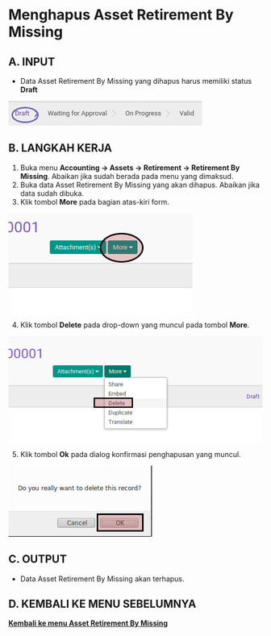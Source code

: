 # Menghapus Asset Retirement By Missing

## A. INPUT

* Data Asset Retirement By Missing yang dihapus harus memiliki status **Draft**

![](../../img/asset-retirement-missing/status-draft.png)

## B. LANGKAH KERJA

1. Buka menu **Accounting -> Assets -> Retirement -> Retirement By Missing**. Abaikan jika sudah berada pada menu yang dimaksud.
2. Buka data Asset Retirement By Missing yang akan dihapus. Abaikan jika data sudah dibuka.
3. Klik tombol **More** pada bagian atas-kiri form.

![](../../img/asset-retirement-missing/tombol-more.png)

4. Klik tombol **Delete** pada drop-down yang muncul pada tombol **More**.

![](../../img/asset-retirement-missing/tombol-hapus-form.png)

5. Klik tombol **Ok** pada dialog konfirmasi penghapusan yang muncul.

![](../../img/asset-retirement-missing/tombol-ok-hapus.png)

## C. OUTPUT

* Data Asset Retirement By Missing akan terhapus.

## D. KEMBALI KE MENU SEBELUMNYA

[**Kembali ke menu Asset Retirement By Missing**](./../asset-retirement-missing.md)
